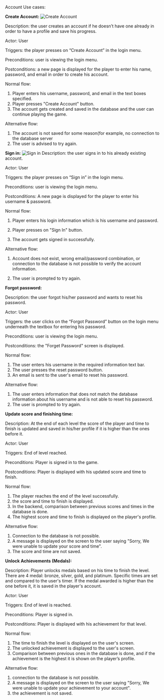 Account Use cases:

**Create Account:**
![Create Account](https://github.com/markwindsorr/CS4770/blob/master/images/CreateAccount.png)

Description: the user creates an account if he doesn’t have one already in order to have a profile and save his progress.

Actor: User 

Triggers: the player presses on “Create Account” in the login menu.

Preconditions: user is viewing the login menu.

Postconditions: a new page is displayed for the player to enter his name, password, and email in order to create his account.

Normal flow: 

1. Player enters his username, password, and email in the text boxes specified. 
2. Player presses  "Create Account" button. 
3. The account gets created and saved in the database and the user can continue playing the game. 

Alternative flow:

1. The account is not saved for some reason(for example, no connection to the database server
2. The user is advised to try again.

**Sign in:**
![Sign in](https://github.com/markwindsorr/CS4770/blob/master/images/login.jpg)
Description: the user signs in to his already existing account.

Actor: User

Triggers: the  player presses on “Sign in” in the login menu.

Preconditions: user is viewing the login menu.

Postconditions: A new page is displayed for the player to enter his username & password.

Normal flow: 

1. Player enters his login information which is his username and password.

2. Player presses on "Sign In" button. 

3. The account gets signed in successfully.

Alternative flow:

1. Account does not exist, wrong email/password combination, or connection to the database is not possible to verify the account information.

2. The user is prompted to try again.

**Forgot password:**

Description: the user forgot his/her password and wants to reset his password. 

Actor: User

Triggers: the user clicks on the “Forgot Password” button on the login menu underneath the textbox for entering his password.

Preconditions: user is viewing the login menu.

Postconditions: the "Forget Password" screen is displayed.

Normal flow: 
1. The user enters his username in  the required information text bar.
2. The user presses the reset password button.
3. An email is sent to the user's email to reset his password. 

Alternative flow: 

1. The user enters information that does not match the database information about his username and is not able to reset his password.
2. The user is prompted to try again.

**Update score and finishing time:**

Description: At the end of each level the score of the player and time to finish is updated and saved in his/her profile if it is higher than the ones before it.

Actor: User

Triggers: End of level reached.

Preconditions: Player is signed in to the game.

Postconditions: Player is displayed with his updated score and time to finish.

Normal flow: 
1. The player reaches the end of the level successfully.
2. the score and time to finish is displayed.
3. In the backend, comparison between previous scores and times in the database is done.
4. The highest score and time to finish is displayed on the player's profile. 

Alternative flow:

1. Connection to the database is not possible.
2. A message is displayed on the screen to the user saying "Sorry, We were unable to update your score and time".
3. The score and time are not saved.

**Unlock Achievements (Medals):**

Description: Player unlocks medals based on his time to finish the level. There are 4 medal: bronze, silver, gold, and platinum. Specific times are set and compared to the user's timer. If the medal awarded is higher than the one before it, it is saved in the player's account. 

Actor: User

Triggers: End of level is reached.

Preconditions: Player is signed in.

Postconditions: Player is displayed with his achievement for that level.

Normal flow: 
1. The time to finish the level is displayed on the user's screen. 
2. The unlocked achievement is displayed to the user's screen.
3. Comparison between previous ones  in the database is done, and if the achievement is the highest it is shown on the player’s profile.

Alternative flow: 

1. connection to the database is not possible.
2. A message is displayed on the screen to the user saying "Sorry, We were unable to update your achievement to your account".
3. the achievement is not saved.

